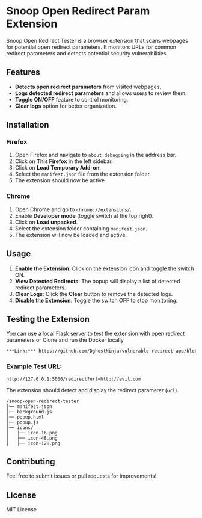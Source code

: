 # Snoop Open Redirect Param Extension

Snoop Open Redirect Tester is a browser extension that scans webpages for potential open redirect parameters. It monitors URLs for common redirect parameters and detects potential security vulnerabilities.

## Features
- **Detects open redirect parameters** from visited webpages.
- **Logs detected redirect parameters** and allows users to review them.
- **Toggle ON/OFF** feature to control monitoring.
- **Clear logs** option for better organization.

## Installation

### Firefox
1. Open Firefox and navigate to `about:debugging` in the address bar.
2. Click on **This Firefox** in the left sidebar.
3. Click on **Load Temporary Add-on**.
4. Select the `manifest.json` file from the extension folder.
5. The extension should now be active.

### Chrome
1. Open Chrome and go to `chrome://extensions/`.
2. Enable **Developer mode** (toggle switch at the top right).
3. Click on **Load unpacked**.
4. Select the extension folder containing `manifest.json`.
5. The extension will now be loaded and active.

## Usage
1. **Enable the Extension**: Click on the extension icon and toggle the switch ON.
2. **View Detected Redirects**: The popup will display a list of detected redirect parameters.
3. **Clear Logs**: Click the **Clear** button to remove the detected logs.
4. **Disable the Extension**: Toggle the switch OFF to stop monitoring.

## Testing the Extension
You can use a local Flask server to test the extension with open redirect parameters or Clone and run the Docker locally

```bash
***Link:*** https://github.com/DghostNinja/vulnerable-redirect-app/blob/main/Dockerfile
```

### Example Test URL:
```
http://127.0.0.1:5000/redirect?url=http://evil.com
```
The extension should detect and display the redirect parameter (`url`).

```
/snoop-open-redirect-tester
│── manifest.json
│── background.js
│── popup.html
│── popup.js
│── icons/
│   ├── icon-16.png
│   ├── icon-48.png
│   ├── icon-128.png
```

## Contributing
Feel free to submit issues or pull requests for improvements!

## License
MIT License

